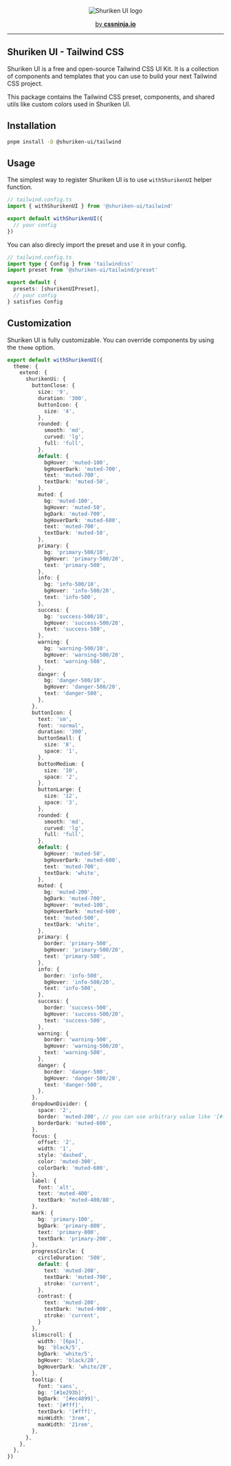 <p align="center">
  <picture>
    <source media="(prefers-color-scheme: dark)" srcset="https://user-images.githubusercontent.com/3911343/232132279-8d8bf0ad-b1d7-4802-984e-a696763dc6cd.png">
    <source media="(prefers-color-scheme: light)" srcset="https://user-images.githubusercontent.com/3911343/232132309-62971744-dcdb-429c-aa93-6ba0c1caac42.png">
    <img alt="Shuriken UI logo" src="https://user-images.githubusercontent.com/3911343/232132309-62971744-dcdb-429c-aa93-6ba0c1caac42.png">
  </picture>
</p>


<p align="center">
  <a href="https://cssninja.io" title="Our official website">by <strong>cssninja.io</strong></a>
</p>

---

## Shuriken UI - Tailwind CSS 

Shuriken UI is a free and open-source Tailwind CSS UI Kit. It is a collection of components and templates that you can use to build your next Tailwind CSS project.

This package contains the Tailwind CSS preset, components, and shared utils like custom colors used in Shuriken UI.

## Installation

```bash
pnpm install -D @shuriken-ui/tailwind
```

## Usage

The simplest way to register Shuriken UI is to use `withShurikenUI` helper function.

```ts
// tailwind.config.ts
import { withShurikenUI } from '@shuriken-ui/tailwind'

export default withShurikenUI({
  // your config
})
```


You can also direcly import the preset and use it in your config.

```ts
// tailwind.config.ts
import type { Config } from 'tailwindcss'
import preset from '@shuriken-ui/tailwind/preset'

export default {
  presets: [shurikenUIPreset],
  // your config
} satisfies Config
```

## Customization

Shuriken UI is fully customizable. You can override components by using the `theme` option.

```ts
export default withShurikenUI({
  theme: {
    extend: {
      shurikenUi: {
        buttonClose: {
          size: '9',
          duration: '300',
          buttonIcon: {
            size: '4',
          },
          rounded: {
            smooth: 'md',
            curved: 'lg',
            full: 'full',
          },
          default: {
            bgHover: 'muted-100',
            bgHoverDark: 'muted-700',
            text: 'muted-700',
            textDark: 'muted-50',
          },
          muted: {
            bg: 'muted-100',
            bgHover: 'muted-50',
            bgDark: 'muted-700',
            bgHoverDark: 'muted-600',
            text: 'muted-700',
            textDark: 'muted-50',
          },
          primary: {
            bg: 'primary-500/10',
            bgHover: 'primary-500/20',
            text: 'primary-500',
          },
          info: {
            bg: 'info-500/10',
            bgHover: 'info-500/20',
            text: 'info-500',
          },
          success: {
            bg: 'success-500/10',
            bgHover: 'success-500/20',
            text: 'success-500',
          },
          warning: {
            bg: 'warning-500/10',
            bgHover: 'warning-500/20',
            text: 'warning-500',
          },
          danger: {
            bg: 'danger-500/10',
            bgHover: 'danger-500/20',
            text: 'danger-500',
          },
        },
        buttonIcon: {
          text: 'sm',
          font: 'normal',
          duration: '300',
          buttonSmall: {
            size: '8',
            space: '1',
          },
          buttonMedium: {
            size: '10',
            space: '2',
          },
          buttonLarge: {
            size: '12',
            space: '3',
          },
          rounded: {
            smooth: 'md',
            curved: 'lg',
            full: 'full',
          },
          default: {
            bgHover: 'muted-50',
            bgHoverDark: 'muted-600',
            text: 'muted-700',
            textDark: 'white',
          },
          muted: {
            bg: 'muted-200',
            bgDark: 'muted-700',
            bgHover: 'muted-100',
            bgHoverDark: 'muted-600',
            text: 'muted-500',
            textDark: 'white',
          },
          primary: {
            border: 'primary-500',
            bgHover: 'primary-500/20',
            text: 'primary-500',
          },
          info: {
            border: 'info-500',
            bgHover: 'info-500/20',
            text: 'info-500',
          },
          success: {
            border: 'success-500',
            bgHover: 'success-500/20',
            text: 'success-500',
          },
          warning: {
            border: 'warning-500',
            bgHover: 'warning-500/20',
            text: 'warning-500',
          },
          danger: {
            border: 'danger-500',
            bgHover: 'danger-500/20',
            text: 'danger-500',
          },
        },
        dropdownDivider: {
          space: '2',
          border: 'muted-200', // you can use arbitrary value like '[#fff]'
          borderDark: 'muted-600',
        },
        focus: {
          offset: '2',
          width: '1',
          style: 'dashed',
          color: 'muted-300',
          colorDark: 'muted-600',
        },
        label: {
          font: 'alt',
          text: 'muted-400',
          textDark: 'muted-400/80',
        },
        mark: {
          bg: 'primary-100',
          bgDark: 'primary-800',
          text: 'primary-800',
          textDark: 'primary-200',
        },
        progressCircle: {
          circleDuration: '500',
          default: {
            text: 'muted-200',
            textDark: 'muted-700',
            stroke: 'current',
          },
          contrast: {
            text: 'muted-200',
            textDark: 'muted-900',
            stroke: 'current',    
          }
        },
        slimscroll: {
          width: '[6px]',
          bg: 'black/5',
          bgDark: 'white/5',
          bgHover: 'black/20',
          bgHoverDark: 'white/20',
        },
        tooltip: {
          font: 'sans',
          bg: '[#1e293b]',
          bgDark: '[#ec4899]',
          text: '[#fff]',
          textDark: '[#fff]',
          minWidth: '3rem',
          maxWidth: '21rem',
        },
      },
    },
  },
})
```